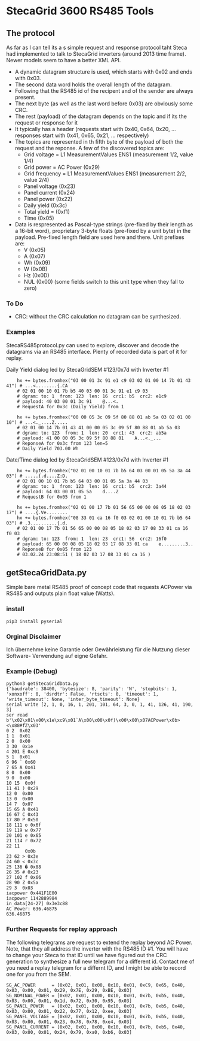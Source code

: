 # StecaGrid 3600 RS485 Tools

## The protocol

As far as I can tell its a s simple request and response protocol taht Steca had implemented to talk to StecaGrid inverters (around 2013 time frame). Newer models seem to have a better XML API.
- A dynamic datagram structure is used, which starts with 0x02 and ends with 0x03.
- The second data word holds the overall length of the datagram.
- Following that the RS485 id of the recipent and of the sender are always present.
- The next byte (as well as the last word before 0x03) are obviously some CRC.
- The rest (payload) of the datagram depends on the topic and if its the request or response for it
- It typically has a header (requests start with 0x40, 0x64, 0x20, ... responses start with 0x41, 0x65, 0x21, ... respectively)
- The topics are represented in th fifth byte of the payload of both the request and the reponse. A few of the discovered topics are:
  - Grid voltage = L1 MeasurementValues ENS1 (measurement 1/2, value 1/4)
  - Grid power = AC Power (0x29)
  - Grid frequency = L1 MeasurementValues ENS1 (measurement 2/2, value 2/4)
  - Panel voltage (0x23)
  - Panel current (0x24)
  - Panel power (0x22)
  - Daily yield (0x3c)
  - Total yield = (0xf1)
  - Time (0x05)
- Data is respresented as Pascal-type strings (pre-fixed by their length as a 16-bit word), proprietary 3-byte floats (pre-fixed by a unit byte) in the payload. Pre-fixed length field are used here and there. Unit prefixes are:
  - V (0x05)
  - A (0x07)
  - Wh (0x09)
  - W (0x0B)
  - Hz (0x0D)
  - NUL (0x00) (some fields switch to this unit type when they fall to zero)
 
### To Do
- CRC: without the CRC calculation no datagram can be synthesized.

### Examples 

StecaRS485protocol.py can used to explore, discover and decode the datagrams via an RS485 interface. Plenty of recorded data is part of it for replay.

Daily Yield dialog led by StecaGridSEM #123/0x7d with Inverter #1

        hx += bytes.fromhex("03 00 01 3c 91 e1 c9 03 02 01 00 14 7b 01 43 41") # ...<........{.CA
        # 02 01 00 10 01 7b b5 40 03 00 01 3c 91 e1 c9 03
        # dgram: to: 1  from: 123  len: 16  crc1: b5  crc2: e1c9
        # payload: 40 03 00 01 3c 91    @...<.
        # RequestA for 0x3c (Daily Yield) from 1

        hx += bytes.fromhex("00 00 05 3c 09 5f 80 88 01 ab 5a 03 02 01 00 10") # ...<._....Z.....
        # 02 01 00 14 7b 01 43 41 00 00 05 3c 09 5f 80 88 01 ab 5a 03
        # dgram: to: 123  from: 1  len: 20  crc1: 43  crc2: ab5a
        # payload: 41 00 00 05 3c 09 5f 80 88 01    A...<._...
        # ReponseA for 0x3c from 123 len=5
        # Daily Yield 703.00 Wh

Date/Time dialog led by StecaGridSEM #123/0x7d with Inverter #1

        hx += bytes.fromhex("02 01 00 10 01 7b b5 64 03 00 01 05 5a 3a 44 03") # .....{.d....Z:D.
        # 02 01 00 10 01 7b b5 64 03 00 01 05 5a 3a 44 03
        # dgram: to: 1  from: 123  len: 16  crc1: b5  crc2: 3a44
        # payload: 64 03 00 01 05 5a    d....Z
        # RequestB for 0x05 from 1

        hx += bytes.fromhex("02 01 00 17 7b 01 56 65 00 00 08 05 18 02 03 17") # ....{.Ve........
        hx += bytes.fromhex("08 33 01 ca 16 f0 03 02 01 00 10 01 7b b5 64 03") # .3..........{.d.
        # 02 01 00 17 7b 01 56 65 00 00 08 05 18 02 03 17 08 33 01 ca 16 f0 03
        # dgram: to: 123  from: 1  len: 23  crc1: 56  crc2: 16f0
        # payload: 65 00 00 08 05 18 02 03 17 08 33 01 ca    e.........3..
        # ReponseB for 0x05 from 123
        # 03.02.24 23:08:51 ( 18 02 03 17 08 33 01 ca 16 )

## getStecaGridData.py

Simple bare metal RS485 proof of concept code that requests ACPower via RS485 and outputs plain float value (Watts).

### install
    pip3 install pyserial

### Orginal Disclaimer
Ich übernehme keine Garantie oder Gewährleistung für die Nutzung dieser Software-
Verwendung auf eigne Gefahr.

### Example (Debug)
	python3 getStecaGridData.py
	{'baudrate': 38400, 'bytesize': 8, 'parity': 'N', 'stopbits': 1, 'xonxoff': 0, 'dsrdtr': False, 'rtscts': 0, 'timeout': 1, 'write_timeout': None, 'inter_byte_timeout': None}
	serial write [2, 1, 0, 16, 1, 201, 101, 64, 3, 0, 1, 41, 126, 41, 190, 3]
	ser read b'\x02\x01\x00\x1e\xc9\x01`A\x00\x00\x0f)\x00\x00\x07ACPower\x0b><\x88#fZ\x03'
	0 2  0x02
	1 1  0x01
	2 0  0x00
	3 30  0x1e
	4 201 É 0xc9
	5 1  0x01
	6 96 ` 0x60
	7 65 A 0x41
	8 0  0x00
	9 0  0x00
	10 15  0x0f
	11 41 ) 0x29
	12 0  0x00
	13 0  0x00
	14 7  0x07
	15 65 A 0x41
	16 67 C 0x43
	17 80 P 0x50
	18 111 o 0x6f
	19 119 w 0x77
	20 101 e 0x65
	21 114 r 0x72
	22 11
		   0x0b
	23 62 > 0x3e
	24 60 < 0x3c
	25 136 � 0x88
	26 35 # 0x23
	27 102 f 0x66
	28 90 Z 0x5a
	29 3  0x03
	iacpower 0x441F1E00
	iacpower 1142889984
	in_data[24-27] 0x3e3c88
	AC Power: 636.46875
	636.46875

### Further Requests for replay approach
The following telegrams are request to extend the replay beyond AC Power. Note, that they all address the inverter with the RS485 ID #1. You will have to change your Steca to that ID until we have figured out the CRC generation to synthesize a full new telegram for a different id. Contact me of you need a replay telegram for a differnt ID, and I might be able to record one for you from the SEM.

	SG_AC_POWER      = [0x02, 0x01, 0x00, 0x10, 0x01, 0xC9, 0x65, 0x40, 0x03, 0x00, 0x01, 0x29, 0x7E, 0x29, 0xBE, 0x03]
	SG_NOMINAL_POWER = [0x02, 0x01, 0x00, 0x10, 0x01, 0x7b, 0xb5, 0x40, 0x03, 0x00, 0x01, 0x1d, 0x72, 0x30, 0x95, 0x03]
 	SG_PANEL_POWER   = [0x02, 0x01, 0x00, 0x10, 0x01, 0x7b, 0xb5, 0x40, 0x03, 0x00, 0x01, 0x22, 0x77, 0x12, 0xee, 0x03]
	SG_PANEL_VOLTAGE = [0x02, 0x01, 0x00, 0x10, 0x01, 0x7b, 0xb5, 0x40, 0x03, 0x00, 0x01, 0x23, 0x78, 0x78, 0xe4, 0x03]
	SG_PANEL_CURRENT = [0x02, 0x01, 0x00, 0x10, 0x01, 0x7b, 0xb5, 0x40, 0x03, 0x00, 0x01, 0x24, 0x79, 0xa0, 0xb6, 0x03]
